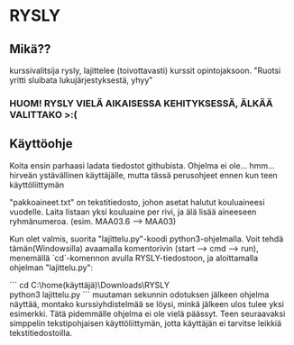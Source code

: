 # RYSLY

## Mikä??
kurssivalitsija rysly, lajittelee (toivottavasti) kurssit opintojaksoon. "Ruotsi yritti sluibata lukujärjestyksestä, yhyy"

### **HUOM! RYSLY VIELÄ AIKAISESSA KEHITYKSESSÄ, ÄLKÄÄ VALITTAKO >:(**

## Käyttöohje
Koita ensin parhaasi ladata tiedostot githubista. Ohjelma ei ole... hmm... hirveän ystävällinen käyttäjälle, mutta tässä perusohjeet ennen kun teen käyttöliittymän

"pakkoaineet.txt" on tekstitiedosto, johon asetat halutut kouluaineesi vuodelle. Laita listaan yksi kouluaine per rivi, ja älä lisää aineeseen ryhmänumeroa. (esim. MAA03.6 --> MAA03)

Kun olet valmis, suorita "lajittelu.py"-koodi python3-ohjelmalla. Voit tehdä tämän(Windowsilla) avaamalla komentorivin (start --> cmd --> run), menemällä ´cd´-komennon avulla RYSLY-tiedostoon, ja aloittamalla ohjelman "lajittelu.py":

´´´
cd C:\home\(käyttäjä)\Downloads\RYSLY\
python3 lajittelu.py
´´´
muutaman sekunnin odotuksen jälkeen ohjelma näyttää, montako kurssiyhdistelmää se löysi, minkä jälkeen ulos tulee yksi esimerkki. Tätä pidemmälle ohjelma ei ole vielä päässyt. Teen seuraavaksi simppelin tekstipohjaisen käyttöliittymän, jotta käyttäjän ei tarvitse leikkiä tekstitiedostoilla.
